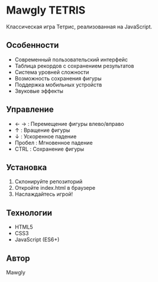 # Mawgly TETRIS

Классическая игра Тетрис, реализованная на JavaScript.

## Особенности

- Современный пользовательский интерфейс
- Таблица рекордов с сохранением результатов
- Система уровней сложности
- Возможность сохранения фигуры
- Поддержка мобильных устройств
- Звуковые эффекты

## Управление

- ← → : Перемещение фигуры влево/вправо
- ↑ : Вращение фигуры
- ↓ : Ускоренное падение
- Пробел : Мгновенное падение
- CTRL : Сохранение фигуры

## Установка

1. Склонируйте репозиторий
2. Откройте index.html в браузере
3. Наслаждайтесь игрой!

## Технологии

- HTML5
- CSS3
- JavaScript (ES6+)

## Автор

Mawgly